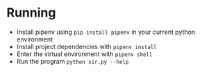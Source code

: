 # Running
- Install pipenv using `pip install pipenv` in your current python environment
- Install project dependencies with `pipenv install`
- Enter the virtual environment with `pipenv shell`
- Run the program `python sir.py --help`
